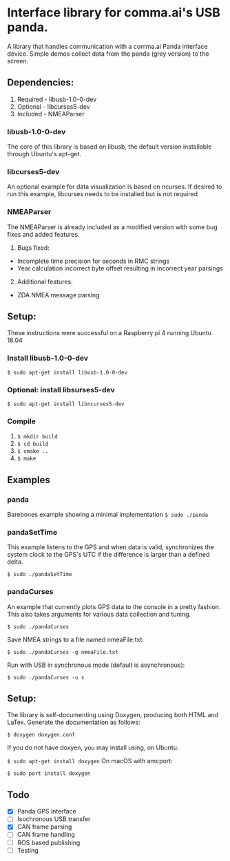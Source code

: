 # Interface library for comma.ai's USB panda.

A library that handles communication with a comma.ai Panda interface device.  Simple demos collect data from the panda (grey version) to the screen.

## Dependencies:
1. Required - libusb-1.0-0-dev
2.  Optional - libcurses5-dev
3. Included - NMEAParser

### libusb-1.0-0-dev
The core of this library is based on libusb, the default version installable through Ubuntu's apt-get.

### libcurses5-dev
An optional example for data visualization is based on ncurses.  If desired to run this example, libcurses needs to be installed but is not required

### NMEAParser
The NMEAParser is already included as a modified version with some bug fixes and added features.
1. Bugs fixed:
* Incomplete time precision for seconds in RMC strings
* Year calculation incorrect byte offset resulting in incorrect year parsings
2. Additional features:
* ZDA NMEA message parsing

## Setup:
These instructions were successful on a Raspberry pi 4 running Ubuntu 18.04
### Install libusb-1.0-0-dev
`$ sudo apt-get install libusb-1.0-0-dev`

### Optional: install libsurses5-dev
`$ sudo apt-get install libncurses5-dev`

### Compile
1. `$ mkdir build`
2. `$ cd build`
3. `$ cmake ..`
4. `$ make`

## Examples
### panda
Barebones example showing a minimal implementation
`$ sudo ./panda`

### pandaSetTime
This example listens to the GPS and when data is valid, synchronizes the system clock to the GPS's UTC if the difference is larger than a defined delta.

`$ sudo ./pandaSetTime`

### pandaCurses
An example that currently plots GPS data to the console in a pretty fashion.  This also takes arguments for various data collection and tuning.

`$ sudo ./pandaCurses`

Save NMEA strings to a file named nmeaFile.txt:

`$ sudo ./pandaCurses -g nmeaFile.txt`

Run with USB in synchronous mode (default is asynchronous):

`$ sudo ./pandaCurses -u s`

## Setup:
The library is self-documenting using Doxygen, producing both HTML and LaTex.  Generate the documentation as follows:

`$ doxygen doxygen.conf`

If you do not have doxyen, you may install using, on Ubuntu:

`$ sudo apt-get install doxygen`
On macOS with amcport:

`$ sudo port install doxygen`

## Todo
- [x] Panda GPS interface
- [ ] Isochronous USB transfer
- [x] CAN frame parsing
- [ ] CAN frame handling
- [ ] ROS based publishing
- [ ] Testing
